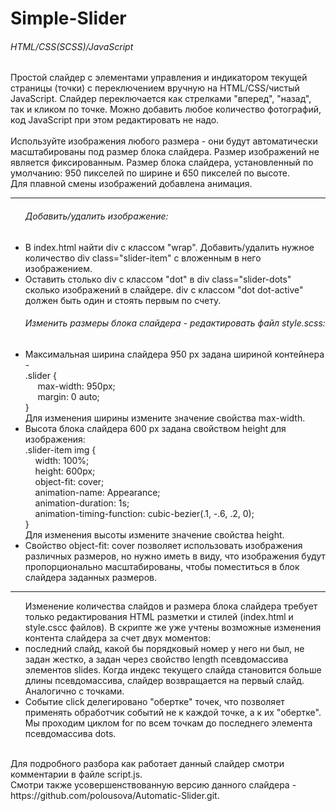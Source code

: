 # Simple-Slider

<h6>HTML/CSS(SCSS)/JavaScript</h6>

Простой слайдер с элементами управления и индикатором текущей страницы (точки) с переключением вручную на HTML/CSS/чистый JavaScript.
Слайдер переключается как стрелками "вперед", "назад", так и кликом по точке.
Можно добавить любое количество фотографий, код JavaScript при этом редактировать не надо.<br><br>
Используйте изображения любого размера - они будут автоматически масштабированы под размер блока слайдера. Размер изображений не является фиксированным.
Размер блока слайдера, установленный по умолчанию: 950 пикселей по ширине и 650 пикселей по высоте.<br>
Для плавной смены изображений добавлена анимация.
<hr>
<ul><h6>Добавить/удалить изображение:</h6>
  <li>В index.html найти div с классом "wrap". Добавить/удалить нужное количество div class="slider-item" с вложенным в него изображением.</li>
  <li>Оставить столько div с классом "dot" в div class="slider-dots" сколько изображений в слайдере. div с классом "dot dot-active" должен быть один и стоять первым по счету.</li>
</ul>
<ul><h6>Изменить размеры блока слайдера - редактировать файл style.scss:</h6>
  <li>Максимальная ширина слайдера 950 px задана шириной контейнера - <br>
    .slider {<br>
	&nbsp;&nbsp;&nbsp;&nbsp; max-width: 950px;<br>
	&nbsp;&nbsp;&nbsp;&nbsp; margin: 0 auto;<br>
    } <br>
   Для изменения ширины измените значение свойства max-width.
  </li>
  <li>Высота блока слайдера 600 px задана свойством height для изображения: <br>
    .slider-item img {<br>
      &nbsp;&nbsp;&nbsp;&nbsp;width: 100%;<br>
      &nbsp;&nbsp;&nbsp;&nbsp;height: 600px;<br>
      &nbsp;&nbsp;&nbsp;&nbsp;object-fit: cover;<br>
      &nbsp;&nbsp;&nbsp;&nbsp;animation-name: Appearance;<br>
      &nbsp;&nbsp;&nbsp;&nbsp;animation-duration: 1s;<br>
      &nbsp;&nbsp;&nbsp;&nbsp;animation-timing-function: cubic-bezier(.1, -.6, .2, 0);<br>
    } <br>
  Для изменения высоты измените значение свойства height.
  </li>
  <li>Свойство object-fit: cover позволяет использовать изображения различных размеров, но нужно иметь в виду, что изображения будут пропорционально масштабированы, чтобы поместиться в блок слайдера заданных размеров.</li>
</ul>
<hr>
<ul>Изменение количества слайдов и размера блока слайдера требует только редактирования HTML разметки и стилей (index.html и style.cscc файлов). В скрипте же уже учтены возможные изменения контента слайдера за счет двух моментов:
	<li>последний слайд, какой бы порядковый номер у него ни был, не задан жестко, а задан через свойство length псевдомассива элементов slides. Когда индекс текущего слайда становится больше длины псевдомассива, слайдер возвращается на первый слайд. Аналогично с точками.</li>
	<li>Событие click делегировано "обертке" точек, что позволяет применять обработчик событий не к каждой точке, а к их "обертке". Мы проходим циклом for по всем точкам до последнего элемента псевдомассива dots.</li>
</ul><br>
Для подробного разбора как работает данный слайдер смотри комментарии в файле script.js.<br>
Смотри также усовершенствованную версию данного слайдера - https://github.com/polousova/Automatic-Slider.git. 
